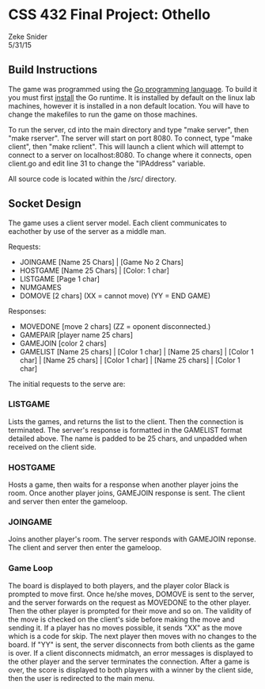 # CSS 432 Final Project: Othello
Zeke Snider  
5/31/15

## Build Instructions
The game was programmed using the [Go programming language](https://golang.org). To build it you must first [install](https://golang.org/doc/install) the Go runtime. It is installed by default on the linux lab machines, however it is installed in a non default location. You will have to change the makefiles to run the game on those machines.

To run the server, cd into the main directory and type "make server", then "make rserver". The server will start on port 8080. To connect, type "make client", then "make rclient". This will launch a client which will attempt to connect to a server on localhost:8080. To change where it connects, open client.go and edit line 31 to change the "IPAddress" variable.

All source code is located within the /src/ directory.
    
## Socket Design
The game uses a client server model. Each client communicates to eachother by use of the server as a middle man.

Requests:

* JOINGAME [Name 25 Chars] | [Game No 2 Chars] 
* HOSTGAME [Name 25 Chars] | [Color: 1 char]
* LISTGAME [Page 1 char]
* NUMGAMES 
* DOMOVE [2 chars]
	(XX = cannot move)
	(YY = END GAME)


Responses:
* MOVEDONE [move 2 chars]
	(ZZ = oponent disconnected.)
* GAMEPAIR [player name 25 chars]
* GAMEJOIN [color 2 chars]
* GAMELIST [Name 25 chars] | [Color 1 char] | [Name 25 chars] | [Color 1 char] | [Name 25 chars] | [Color 1 char] | [Name 25 chars] | [Color 1 char]


The initial requests to the serve are:

### LISTGAME
Lists the games, and returns the list to the client. Then the connection is terminated. The server's response is formatted in the GAMELIST format detailed above. The name is padded to be 25 chars, and unpadded when received on the client side.

### HOSTGAME
Hosts a game, then waits for a response when another player joins the room. Once another player joins, GAMEJOIN response is sent. The client and server then enter the gameloop.

### JOINGAME
Joins another player's room. The server responds with GAMEJOIN reponse. The client and server then enter the gameloop.

### Game Loop
The board is displayed to both players, and the player color Black is prompted to move first. Once he/she moves, DOMOVE is sent to the server, and the server forwards on the request as MOVEDONE to the other player. Then the other player is prompted for their move and so on. The validity of the move is checked on the client's side before making the move and sending it. If a player has no moves possible, it sends "XX" as the move which is a code for skip. The next player then moves with no changes to the board. If "YY" is sent, the server disconnects from both clients as the game is over. If a client disconnects midmatch, an error messages is displayed to the other player and the server terminates the connection. After a game is over, the score is displayed to both players with a winner by the client side, then the user is redirected to the main menu. 

